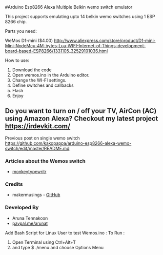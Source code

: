 #Arduino Esp8266 Alexa Multiple Belkin wemo switch emulator

This project supports emulating upto 14 belkin wemo switches using 1 ESP 8266  chip.

Parts you need:

WeMos D1-mini ($4.00)  http://www.aliexpress.com/store/product/D1-mini-Mini-NodeMcu-4M-bytes-Lua-WIFI-Internet-of-Things-development-board-based-ESP8266/1331105_32529101036.html

How to use:

1. Download the code
2. Open wemos.ino in the Arduino editor.
2. Change the WI-FI settings. 
3. Define switches and callbacks
3. Flash 
4. Enjoy

## Do you want to turn on / off your TV, AirCon (AC) using Amazon Alexa? Checkout my latest project https://irdevkit.com/

Previous post on single wemo switch
https://github.com/kakopappa/arduino-esp8266-alexa-wemo-switch/edit/master/README.md


### Articles about the Wemos switch
* [monkeytypewritr](https://medium.com/@monkeytypewritr/amazon-echo-esp8266-iot-a42076daafa5#.oc4od1xa0)


### Credits

- makermusings - [GitHub](https://github.com/makermusings/fauxmo)

### Developed By

* Aruna Tennakoon
 * [paypal.me/arunat](http://paypal.me/arunat)

Add Bash Script for Linux User to test Wemos.ino :
To Run : 
1. Open Terminal using Ctrl+Alt+T
2. and type $ ./menu and choose Options Menu
